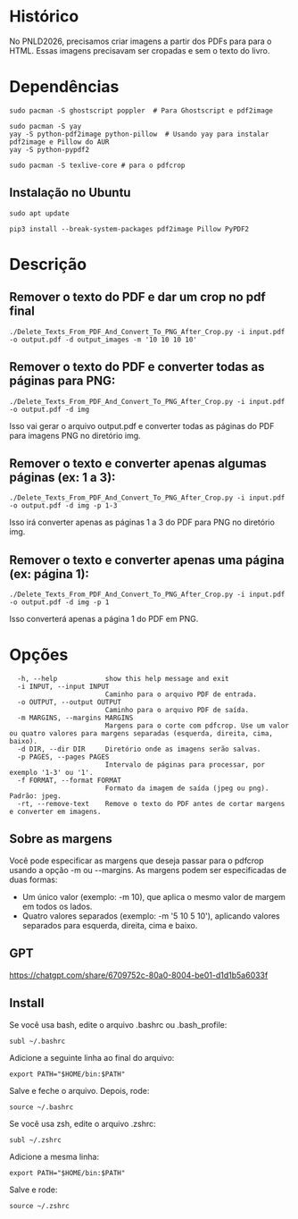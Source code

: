 # Histórico
No PNLD2026, precisamos criar imagens a partir dos PDFs para para o HTML. Essas imagens precisavam ser cropadas e sem o texto do livro. 

# Dependências
```
sudo pacman -S ghostscript poppler  # Para Ghostscript e pdf2image

sudo pacman -S yay
yay -S python-pdf2image python-pillow  # Usando yay para instalar pdf2image e Pillow do AUR
yay -S python-pypdf2

sudo pacman -S texlive-core # para o pdfcrop

```

## Instalação no Ubuntu

```
sudo apt update

pip3 install --break-system-packages pdf2image Pillow PyPDF2
```

# Descrição


## Remover o texto do PDF e dar um crop no pdf final

```
./Delete_Texts_From_PDF_And_Convert_To_PNG_After_Crop.py -i input.pdf -o output.pdf -d output_images -m '10 10 10 10'
```

## Remover o texto do PDF e converter todas as páginas para PNG:
```
./Delete_Texts_From_PDF_And_Convert_To_PNG_After_Crop.py -i input.pdf -o output.pdf -d img
```

Isso vai gerar o arquivo output.pdf e converter todas as páginas do PDF para imagens PNG no diretório img.

## Remover o texto e converter apenas algumas páginas (ex: 1 a 3):
```
./Delete_Texts_From_PDF_And_Convert_To_PNG_After_Crop.py -i input.pdf -o output.pdf -d img -p 1-3
```

Isso irá converter apenas as páginas 1 a 3 do PDF para PNG no diretório img.

## Remover o texto e converter apenas uma página (ex: página 1):

```
./Delete_Texts_From_PDF_And_Convert_To_PNG_After_Crop.py -i input.pdf -o output.pdf -d img -p 1
```

Isso converterá apenas a página 1 do PDF em PNG.

# Opções

```
  -h, --help            show this help message and exit
  -i INPUT, --input INPUT
                        Caminho para o arquivo PDF de entrada.
  -o OUTPUT, --output OUTPUT
                        Caminho para o arquivo PDF de saída.
  -m MARGINS, --margins MARGINS
                        Margens para o corte com pdfcrop. Use um valor ou quatro valores para margens separadas (esquerda, direita, cima, baixo).
  -d DIR, --dir DIR     Diretório onde as imagens serão salvas.
  -p PAGES, --pages PAGES
                        Intervalo de páginas para processar, por exemplo '1-3' ou '1'.
  -f FORMAT, --format FORMAT
                        Formato da imagem de saída (jpeg ou png). Padrão: jpeg.
  -rt, --remove-text    Remove o texto do PDF antes de cortar margens e converter em imagens.
```



## Sobre as margens

Você pode especificar as margens que deseja passar para o pdfcrop usando a opção -m ou --margins.
As margens podem ser especificadas de duas formas:
* Um único valor (exemplo: -m 10), que aplica o mesmo valor de margem em todos os lados.
* Quatro valores separados (exemplo: -m '5 10 5 10'), aplicando valores separados para esquerda, direita, cima e baixo.

## GPT

https://chatgpt.com/share/6709752c-80a0-8004-be01-d1d1b5a6033f


## Install

Se você usa bash, edite o arquivo .bashrc ou .bash_profile:

```
subl ~/.bashrc
```

Adicione a seguinte linha ao final do arquivo:
```
export PATH="$HOME/bin:$PATH"
```

Salve e feche o arquivo. Depois, rode:
```
source ~/.bashrc
```

Se você usa zsh, edite o arquivo .zshrc:
```
subl ~/.zshrc
```

Adicione a mesma linha:
```
export PATH="$HOME/bin:$PATH"
```

Salve e rode:
```
source ~/.zshrc
```

